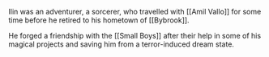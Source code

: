 Ilin was an adventurer, a sorcerer, who travelled with [[Amil Vallo]] for some time before he retired to his hometown of [[Bybrook]]. 

He forged a friendship with the [[Small Boys]] after their help in some of his magical projects and saving him from a terror-induced dream state.